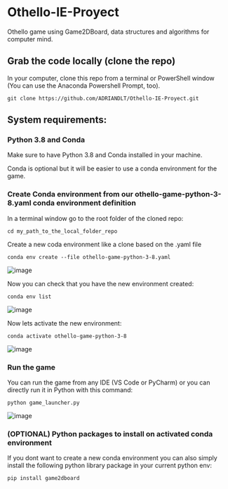 # Othello-IE-Proyect

Othello game using Game2DBoard, data structures and algorithms for computer mind. 

## Grab the code locally (clone the repo)

In your computer, clone this repo from a terminal or PowerShell window (You can use the Anaconda Powershell Prompt, too).

```git clone https://github.com/ADRIANDLT/Othello-IE-Proyect.git```

## System requirements:

### Python 3.8 and Conda

Make sure to have Python 3.8 and Conda installed in your machine.

Conda is optional but it will be easier to use a conda environment for the game.

### Create Conda environment from our othello-game-python-3-8.yaml conda environment definition

In a terminal window go to the root folder of the cloned repo:

```cd my_path_to_the_local_folder_repo```

Create a new coda environment like a clone based on the .yaml file

```conda env create --file othello-game-python-3-8.yaml```

![image](https://github.com/ADRIANDLT/Othello-IE-Proyect/assets/36977944/8acde357-dc30-421c-bfa1-41820026a519)

Now you can check that you have the new environment created:

```conda env list```

![image](https://github.com/ADRIANDLT/Othello-IE-Proyect/assets/36977944/4a9dac5d-b6e7-4729-a93f-40d35e9da2c5)

Now lets activate the new environment:

```conda activate othello-game-python-3-8```

![image](https://github.com/ADRIANDLT/Othello-IE-Proyect/assets/36977944/bf941aa1-7ff8-40de-bcf0-b8fa11e2e9cc)

### Run the game

You can run the game from any IDE (VS Code or PyCharm) or you can directly run it in Python with this command:

```python game_launcher.py```

![image](https://github.com/ADRIANDLT/Othello-IE-Proyect/assets/36977944/262a2c5d-0722-429e-829a-15eaae793f18)

### (OPTIONAL) Python packages to install on activated conda environment

If you dont want to create a new conda environment you can also simply install the following python library package in your current python env:

```pip install game2dboard```

